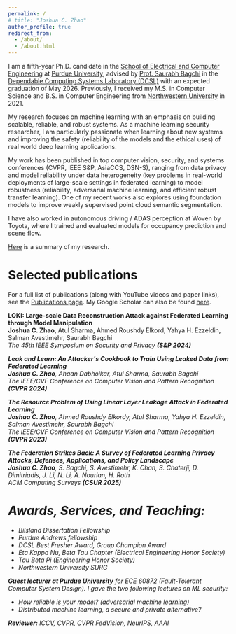 ```yaml
---
permalink: /
# title: "Joshua C. Zhao"
author_profile: true
redirect_from: 
  - /about/
  - /about.html
---
```


I am a fifth-year Ph.D. candidate in the [School of Electrical and Computer Engineering](https://engineering.purdue.edu/ECE) at [Purdue University](https://www.purdue.edu), advised by [Prof. Saurabh Bagchi](https://www.saurabhbagchi.us) in the [Dependable Computing Systems Laboratory (DCSL)](https://engineering.purdue.edu/dcsl/) with an expected graduation of May 2026. Previously, I received my M.S. in Computer Science and B.S. in Computer Engineering from [Northwestern University](https://www.northwestern.edu) in 2021.

My research focuses on machine learning with an emphasis on building scalable, reliable, and robust systems. As a machine learning security researcher, I am particularly passionate when learning about new systems and improving the safety (reliability of the models and the ethical uses) of real world deep learning applications. 

My work has been published in top computer vision, security, and systems conferences (CVPR, IEEE S\&P, AsiaCCS, DSN-S), ranging from data privacy and model reliability under data heterogeneity (key problems in real-world deployments of large-scale settings in federated learning) to model robustness (reliability, adversarial machine learning, and efficient robust transfer learning). One of my recent works also explores using foundation models to improve weakly supervised point cloud semantic segmentation.

I have also worked in autonomous driving / ADAS perception at Woven by Toyota, where I trained and evaluated models for occupancy prediction and scene flow.

[Here](https://joshuaczhao.github.io/research/) is a summary of my research.

Selected publications
======
For a full list of publications (along with YouTube videos and paper links), see the [Publications page](https://joshuaczhao.github.io/publications/). My Google Scholar can also be found [here](https://scholar.google.com/citations?user=aKAajcUAAAAJ&hl=en).

**LOKI: Large-scale Data Reconstruction Attack against Federated Learning through Model Manipulation** \
**Joshua C. Zhao**, Atul Sharma, Ahmed Roushdy Elkord, Yahya H. Ezzeldin, Salman Avestimehr, Saurabh Bagchi \
<em>The 45th IEEE Symposium on Security and Privacy<em> **(S&P 2024)**

**Leak and Learn: An Attacker's Cookbook to Train Using Leaked Data from Federated Learning** \
**Joshua C. Zhao**, Ahaan Dabholkar, Atul Sharma, Saurabh Bagchi \
<em>The IEEE/CVF Conference on Computer Vision and Pattern Recognition<em> **(CVPR 2024)**

**The Resource Problem of Using Linear Layer Leakage Attack in Federated Learning** \
**Joshua C. Zhao**, Ahmed Roushdy Elkordy, Atul Sharma, Yahya H. Ezzeldin, Salman Avestimehr, Saurabh Bagchi \
<em>The IEEE/CVF Conference on Computer Vision and Pattern Recognition<em> **(CVPR 2023)**

**The Federation Strikes Back: A Survey of Federated Learning Privacy Attacks, Defenses, Applications, and Policy Landscape** \
**Joshua C. Zhao**, S. Bagchi, S. Avestimehr, K. Chan, S. Chaterji, D. Dimitriadis, J. Li, N. Li, A. Nourian, H. Roth \
<em>ACM Computing Surveys<em> **(CSUR 2025)**

Awards, Services, and Teaching:
======
* Bilsland Dissertation Fellowship
* Purdue Andrews fellowship
* DCSL Best Fresher Award, Group Champion Award
* Eta Kappa Nu, Beta Tau Chapter (Electrical Engineering Honor Society)
* Tau Beta Pi (Engineering Honor Society)
* Northwestern University SURG

**Guest lecturer at Purdue University** for ECE 60872 (Fault-Tolerant Computer System Design). I gave the two following lectures on ML security:
* How reliable is your model? (adversarial machine learning)
* Distributed machine learning, a secure and private alternative?

**Reviewer:** ICCV, CVPR, CVPR FedVision, NeurIPS, AAAI
